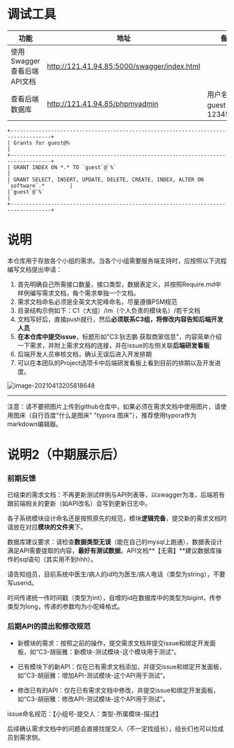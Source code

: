 # 调试工具

| 功能                       | 地址                                        | 备注                       |
| -------------------------- | ------------------------------------------- | -------------------------- |
| 使用Swagger查看后端API文档 | http://121.41.94.85:5000/swagger/index.html |                            |
| 查看后端数据库             | http://121.41.94.85/phpmyadmin              | 用户名guest，密码123456789 |

```
+-----------------------------------------------------------------------------------+
| Grants for guest@%                                                                |
+-----------------------------------------------------------------------------------+
| GRANT INDEX ON *.* TO `guest`@`%`                                                 |
| GRANT SELECT, INSERT, UPDATE, DELETE, CREATE, INDEX, ALTER ON `software`.*        |
|`guest`@`%`                                                                        |
+-----------------------------------------------------------------------------------+
```



# 说明

本仓库用于存放各个小组的需求。当各个小组需要服务端支持时，应按照以下流程编写文档提出申请：

1. 首先明确自己所需接口数量，接口类型，数据表定义，并按照Require.md中样例编写需求文档，每个需求单独一个文档。
2. 需求文档命名必须是全英文大驼峰命名，尽量遵循PSM规范
3. 目录结构示例如下：C1（大组）/im（个人负责的模块名）/若干文档
4. 文档写好后，直接push就行，然后**必须联系C3组，将修改内容告知后端开发人员**
5. **在本仓库中提交issue**，标题形如"C3:狄志鹏 获取商家信息"，内容简单介绍一下需求，并附上需求文档的连接，并在issue的左侧关联**后端研发看板**
6. 后端开发人员审核文档，确认无误后进入开发排期
7. 可以在本团队的Project选项卡中后端研发看板上看到目前的排期以及开发进度。

![image-20210413205818648](https://tva1.sinaimg.cn/large/008eGmZEly1gpiey540gaj320m0u0gse.jpg)

---

注意：请不要把图片上传到github仓库中，如果必须在需求文档中使用图片，请使用图床（自行百度"什么是图床" "typora 图床"），推荐使用typora作为markdown编辑器。



# 说明2（中期展示后）

### 前期反馈

已结束的需求文档：不再更新测试样例与API列表等，以swagger为准，后端若有跟前端相关的更新（如API改名）会写到更新日志中。

各子系统模块设计命名还是按照原先的规范，模块**逻辑完备**，提交新的需求文档时请放在对应**模块的文件夹**下。

数据库建议要求：请检查**数据类型无误**（能在自己的mysql上跑通），数据表设计满足API需要提取的内容，**最好有测试数据**。API文档**【无需】**建议数据库操作的sql语句（其实用不到hhh）。

请告知组员，目前系统中医生/病人的id均为医生/病人电话（类型为string），不要写userid。

时间传递统一传时间戳（类型为int），自增的id在数据库中的类型为bigint，传参类型为long，传递的参数均为小驼峰格式。



### 后期API的提出和修改规范

- 新模块的需求：按照之前的操作，提交需求文档并提交issue和绑定开发面板，如“C3-胡丽雅：新模块-测试模块-这个模块用于测试“。

- 已有模块下的新API：仅在已有需求文档添加，并提交issue和绑定开发面板，如”C3-胡丽雅：增加API-测试模块-这个API用于测试“。

- 修改已有的API：仅在已有需求文档中修改，并提交issue和绑定开发面板，如“C3-胡丽雅：修改API-测试模块-这个API用于测试”。

issue命名规范：【小组号-提交人：类型-所属模块-描述】

后续确认需求文档中的问题会直接找提交人（不一定找组长），组长们也可以拉成员到需求侧。